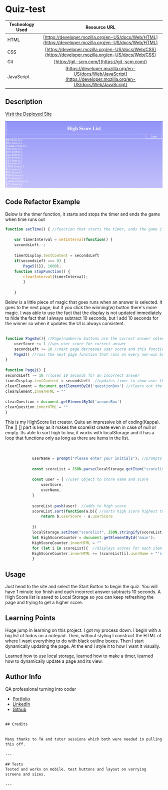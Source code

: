 # Quiz-test

| Technology Used         | Resource URL           | 
| ------------- |:-------------:| 
| HTML    | [https://developer.mozilla.org/en-US/docs/Web/HTML](https://developer.mozilla.org/en-US/docs/Web/HTML) | 
| CSS     | [https://developer.mozilla.org/en-US/docs/Web/CSS](https://developer.mozilla.org/en-US/docs/Web/CSS)      |   
| Git | [https://git-scm.com/](https://git-scm.com/)     |    
| JavaScript | [https://developer.mozilla.org/en-US/docs/Web/JavaScript](https://developer.mozilla.org/en-US/docs/Web/JavaScript)     

## Description 

[Visit the Deployed Site](https://bdalberson.github.io/Quiz-test/)

![plot](./assets/Screen%20Shot%202023-04-02%20at%205.04.45%20PM.png)

## Code Refactor Example


Below is the timer function, it starts and stops the timer and ends the game when time runs out

```javascript
function setTime() { //function that starts the timer, ends the game if no time left, and has a function for stopping the timer at game end

    var timerInterval = setInterval(function() {
    secondsLeft--;
    
    timerDisplay.textContent = secondsLeft
    if(secondsLeft === 0) {
        Page5()}}, 1000);
    function stopFunction() {
        clearInterval(timerInterval);
        } 
        
    }
```

Below is a little piece of magic that goes runs when an answer is selected.  It goes to the next page, but if you click the winning(w) button there's more magic.
I was able to use the fact that the display is not updated immediately to hide the fact that I always subtract 10 seconds, but I add 10 seconds for the winner so
when it updates the UI is always consistent.

```javascript

function Page2w(){ //Page(number)w buttons are the correct answer selection it ups the users score and time and then runs the function that the rest of the buttons use
    userScore += 1 //ups user score for correct answer
    secondsLeft += 10 //next page decreases user score and this function runs next page so this adds 10 to balance it out.  Display is not updated until score is balanced out so this is great and invisible to user
    Page2() //runs the next page function that runs on every non-win button
}

function Page2() {
secondsLeft -= 10 //loses 10 seconds for an incorrect answer
timerDisplay.textContent = secondsLeft  //updates timer to show user their new time
clearElement = document.getElementById('questionBox') //clears out the page so it can be written to again
clearElement.innerHTML = ""

clearQuestion = document.getElementById('answerBox')
clearQuestion.innerHTML = ""
}
```

This is my HighScore list creator. Quite an impressive bit of coding(Kappa).  The || [] part is key as it makes the scorelist create even in case of null or empty. Its able to sort high to low, it works with localStorage and it has a loop that functions only as long as there are items in the list.

```javascript


            userName = prompt("Please enter your initials"); //prompts user for name for the highscore

            const scoreList = JSON.parse(localStorage.getItem("scorelist")) || [] //keeps a list of highscores saved in LocalStorage

            const user = { //user object to store name and score
                userScore,
                userName,
            }

            scoreList.push(user)  //adds to high score
            scoreList.sort(function(a,b){ //sorts high score highest to lowest
                return b.userScore - a.userScore
            
            })
            localStorage.setItem("scorelist", JSON.stringify(scoreList)) //stores scores 
            let HighScoreCounter = document.getElementById('main');
            HighScoreCounter.innerHTML = ""
            for (let i in scoreList){  //displays scores for each item in the score list and displays a message
            HighScoreCounter.innerHTML += (scoreList[i].userName + "'s Score is " + scoreList[i].userScore + "." + "<br>")
            }

```


## Usage 

Just head to the site and select the Start Button to begin the quiz.  You will have 1 minute too finish and each incorrect answer subtracts 10 seconds. A High Score list is saved to Local Storage so you can keep refreshing the page and trying to get a higher score. 

## Learning Points 


Huge jump in learning on this project.  I got my process down.  I begin with a big list of todos on a notepad.  Then, without styling I construct the HTML of where I want everything to do with black outline boxes.  Then I start dynamically updating the page. At the end I style it to how I want it visually.  

Learned how to use local storage, learned how to make a timer, learned how to dynamically update a page and its view. 


## Author Info

QA professional turning into coder 

* [Portfolio](https://bdalberson.github.io/Course2Biopage/)
* [LinkedIn](https://www.linkedin.com/in/brian-alberson-464b2271/)
* [Github](https://github.com/bdalberson)
```

## Credits


Many thanks to TA and tutor sessions which both were needed in pulling this off.   

---

## Tests
Tested and works on mobile. test buttons and layout on varrying screens and sizes.  

---
